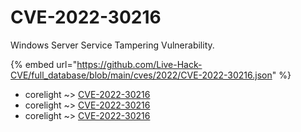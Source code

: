 # CVE-2022-30216

Windows Server Service Tampering Vulnerability.

{% embed url="https://github.com/Live-Hack-CVE/full_database/blob/main/cves/2022/CVE-2022-30216.json" %}


* corelight ~> [CVE-2022-30216](https://www.alice-snow.ru/2022/database/cve-2022-30216/cve-2022-30216-corelight)
* corelight ~> [CVE-2022-30216](https://www.alice-snow.ru/2022/database/cve-2022-30216/cve-2022-30216-corelight)
* corelight ~> [CVE-2022-30216](https://www.alice-snow.ru/2022/database/cve-2022-30216/cve-2022-30216-corelight)